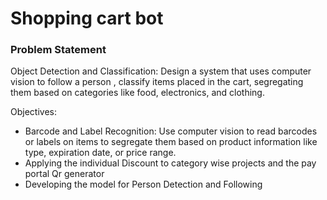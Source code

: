 # Shopping cart bot

### Problem Statement
Object Detection and Classification: Design a system that uses computer vision to
follow a person , classify items placed in the cart, segregating them based on
categories like food, electronics, and clothing.

Objectives:
- Barcode and Label Recognition: Use computer vision to read barcodes or
labels on items to segregate them based on product information like type,
expiration date, or price range.
- Applying the individual Discount to category wise projects and the pay portal
Qr generator
- Developing the model for Person Detection and Following

